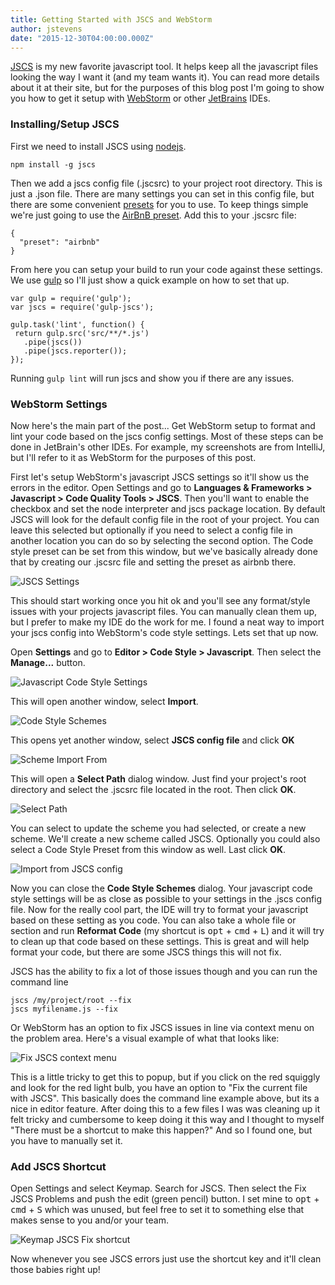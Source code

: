 ```yaml
---
title: Getting Started with JSCS and WebStorm
author: jstevens
date: "2015-12-30T04:00:00.000Z"
---
```


[JSCS](http://jscs.info/) is my new favorite javascript tool. It helps keep all
the javascript files looking the way I want it (and my team wants it). You can
read more details about it at their site, but for the purposes of this blog post
I'm going to show you how to get it setup with
[WebStorm](https://www.jetbrains.com/webstorm/) or other
[JetBrains](https://www.jetbrains.com/) IDEs.

### Installing/Setup JSCS

First we need to install JSCS using [nodejs](https://nodejs.org/en/).

```
npm install -g jscs
```

Then we add a jscs config file (.jscsrc) to your project root directory. This is
just a .json file. There are many settings you can set in this config file, but
there are some convenient [presets](http://jscs.info/overview#presets) for you
to use. To keep things simple we're just going to use the
[AirBnB preset](https://github.com/jscs-dev/node-jscs/blob/master/presets/airbnb.json).
Add this to your .jscsrc file:

```
{
  "preset": "airbnb"
}
```

From here you can setup your build to run your code against these settings. We
use [gulp](http://gulpjs.com/) so I'll just show a quick example on how to set
that up.

```
var gulp = require('gulp');
var jscs = require('gulp-jscs');

gulp.task('lint', function() {
 return gulp.src('src/**/*.js')
   .pipe(jscs())
   .pipe(jscs.reporter());
});
```

Running `gulp lint` will run jscs and show you if there are any issues.

### WebStorm Settings

Now here's the main part of the post... Get WebStorm setup to format and lint
your code based on the jscs config settings. Most of these steps can be done in
JetBrain's other IDEs. For example, my screenshots are from IntelliJ, but I'll
refer to it as WebStorm for the purposes of this post.

First let's setup WebStorm's javascript JSCS settings so it'll show us the
errors in the editor. Open Settings and go to **Languages & Frameworks >
Javascript > Code Quality Tools > JSCS**. Then you'll want to enable the
checkbox and set the node interpreter and jscs package location. By default JSCS
will look for the default config file in the root of your project. You can leave
this selected but optionally if you need to select a config file in another
location you can do so by selecting the second option. The Code style preset can
be set from this window, but we've basically already done that by creating our
.jscsrc file and setting the preset as airbnb there.

![JSCS Settings](http://i.imgur.com/k4t5I9M.png)

This should start working once you hit ok and you'll see any format/style issues
with your projects javascript files. You can manually clean them up, but I
prefer to make my IDE do the work for me. I found a neat way to import your jscs
config into WebStorm's code style settings. Lets set that up now.

Open **Settings** and go to **Editor > Code Style > Javascript**. Then select
the **Manage...** button.

![Javascript Code Style Settings](http://i.imgur.com/paw2sxV.png)

This will open another window, select **Import**.

![Code Style Schemes](http://i.imgur.com/ttmSNi7.png)

This opens yet another window, select **JSCS config file** and click **OK**

![Scheme Import From](http://i.imgur.com/GVM7N2m.png)

This will open a **Select Path** dialog window. Just find your project's root
directory and select the .jscsrc file located in the root. Then click **OK**.

![Select Path](http://i.imgur.com/LmacVz7.png)

You can select to update the scheme you had selected, or create a new scheme.
We'll create a new scheme called JSCS. Optionally you could also select a Code
Style Preset from this window as well. Last click **OK**.

![Import from JSCS config](http://i.imgur.com/gFJWKTW.png)

Now you can close the **Code Style Schemes** dialog. Your javascript code style
settings will be as close as possible to your settings in the .jscs config file.
Now for the really cool part, the IDE will try to format your javascript based
on these setting as you code. You can also take a whole file or section and run
**Reformat Code** (my shortcut is <kbd>opt</kbd> + <kbd>cmd</kbd> +
<kbd>L</kbd>) and it will try to clean up that code based on these settings.
This is great and will help format your code, but there are some JSCS things
this will not fix.

JSCS has the ability to fix a lot of those issues though and you can run the
command line

```
jscs /my/project/root --fix
jscs myfilename.js --fix
```

Or WebStorm has an option to fix JSCS issues in line via context menu on the
problem area. Here's a visual example of what that looks like:

![Fix JSCS context menu](http://i.imgur.com/cOABQHg.png)

This is a little tricky to get this to popup, but if you click on the red
squiggly and look for the red light bulb, you have an option to "Fix the current
file with JSCS". This basically does the command line example above, but its a
nice in editor feature. After doing this to a few files I was was cleaning up it
felt tricky and cumbersome to keep doing it this way and I thought to myself
"There must be a shortcut to make this happen?" And so I found one, but you have
to manually set it.

### Add JSCS Shortcut

Open Settings and select Keymap. Search for JSCS. Then select the Fix JSCS
Problems and push the edit (green pencil) button. I set mine to <kbd>opt</kbd> +
<kbd>cmd</kbd> + <kbd>S</kbd> which was unused, but feel free to set it to
something else that makes sense to you and/or your team.

![Keymap JSCS Fix shortcut](http://i.imgur.com/DvfLmsi.png)

Now whenever you see JSCS errors just use the shortcut key and it'll clean those
babies right up!
